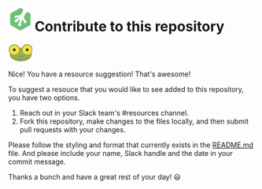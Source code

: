 # ![Treehouse Logo](repo-imgs/frogprint.png "Team Treehouse") Contribute to this repository

![Mike the Frog](repo-imgs/mike_the_frog.png "Hiya, Treehouser!") 

Nice! You have a resource suggestion! That's awesome!

To suggest a resouce that you would like to see added to this repository, you have two options.  

 1. Reach out in your Slack team's #resources channel.
 2. Fork this repository, make changes to the files locally, and then submit pull requests with your changes.

Please follow the styling and format that currently exists in the [README.md](README.md) file.  And please include your name, Slack handle and the date in your commit message.

Thanks a bunch and have a great rest of your day! :smiley: